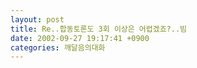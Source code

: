 ```yaml
---
layout: post
title: Re..합동토론도 3회 이상은 어렵겠죠?..빔
date: 2002-09-27 19:17:41 +0900
categories: 깨달음의대화
---
```

